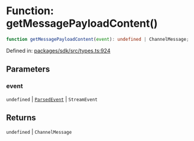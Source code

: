 # Function: getMessagePayloadContent()

```ts
function getMessagePayloadContent(event): undefined | ChannelMessage;
```

Defined in: [packages/sdk/src/types.ts:924](https://github.com/towns-protocol/towns/blob/0db1fd0ac7258e8db8cedfb6183e8eade8284fa1/packages/sdk/src/types.ts#L924)

## Parameters

### event

`undefined` | [`ParsedEvent`](../interfaces/ParsedEvent.md) | `StreamEvent`

## Returns

`undefined` \| `ChannelMessage`
